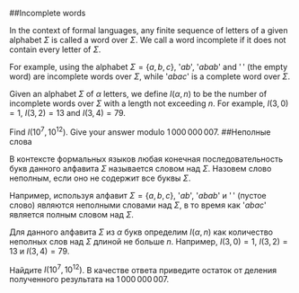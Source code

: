 ##Incomplete words

In the context of formal languages, any finite sequence of letters of a given alphabet $\Sigma$ is called a word over $\Sigma$. We call a word incomplete if it does not contain every letter of $\Sigma$.

For example, using the alphabet $\Sigma=\{ a, b, c\}$, '$ab$', '$abab$' and '$\,$' (the empty word) are incomplete words over $\Sigma$, while '$abac$' is a complete word over $\Sigma$.

Given an alphabet $\Sigma$ of $\alpha$ letters, we define $I(\alpha,n)$ to be the number of incomplete words over $\Sigma$ with a length not exceeding $n$. 
For example, $I(3,0)=1$, $I(3,2)=13$ and $I(3,4)=79$.

Find $I(10^7,10^{12})$. Give your answer modulo $1\,000\,000\,007$.
##Неполные слова

В контексте формальных языков любая конечная последовательность букв данного алфавита $\Sigma$ называется словом над $\Sigma$. Назовем слово неполным, если оно не содержит все буквы $\Sigma$.

Например, используя алфавит $\Sigma=\{ a, b, c\}$, '$ab$', '$abab$' и '$\,$' (пустое слово) являются неполными словами над $\Sigma$, в то время как '$abac$' является полным словом над $\Sigma$.

Для данного алфавита $\Sigma$ из $\alpha$ букв определим $I(\alpha,n)$ как количество неполных слов над $\Sigma$ длиной не больше $n$. 
Например, $I(3,0)=1$, $I(3,2)=13$ и $I(3,4)=79$.

Найдите $I(10^7,10^{12})$. В качестве ответа приведите остаток от деления полученного результата на $1\,000\,000\,007$.
